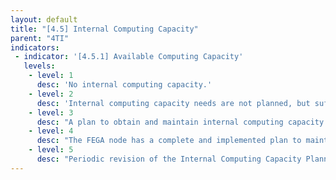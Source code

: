 ```yaml
---
layout: default
title: "[4.5] Internal Computing Capacity"
parent: "4TI"
indicators:
 - indicator: '[4.5.1] Available Computing Capacity'
   levels:
    - level: 1
      desc: 'No internal computing capacity.'
    - level: 2
      desc: 'Internal computing capacity needs are not planned, but sufficient computing resources can be obtained as the node needs.'
    - level: 3  
      desc: "A plan to obtain and maintain internal computing capacity required for node services is drafted, considering hosting institution policies and node services required in the FEGA ecosystem."
    - level: 4
      desc: "The FEGA node has a complete and implemented plan to maintain sufficient internal computing capacity for required services and increase capacity when needed."
    - level: 5
      desc: "Periodic revision of the Internal Computing Capacity Planning according to utilization KPI's of the FEGA node updating it whenever necessary."
---
```

